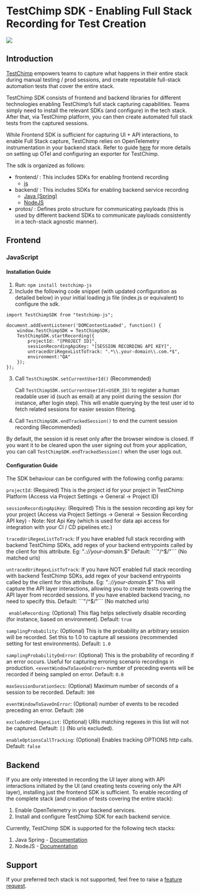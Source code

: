 # TestChimp SDK - Enabling Full Stack Recording for Test Creation
[![](https://jitpack.io/v/awarelabshq/aware-sdk.svg)](https://jitpack.io/#awarelabshq/testchimp-sdk)

## Introduction

[TestChimp](https://testchimp.io) empowers teams to capture what happens in their entire stack during manual testing / prod sessions, and create repeatable full-stack automation tests that cover the entire stack.

TestChimp SDK consists of frontend and backend libraries for different technologies enabling TestChimp’s full stack capturing capabilities. Teams simply need to install the relevant SDKs (and configure) in the tech stack. After that, via TestChimp platform, you can then create automated full stack tests from the captured sessions.

While Frontend SDK is sufficient for capturing UI + API interactions, to enable Full Stack capture, TestChimp relies on OpenTelemetry instrumentation in your backend stack. Refer to guide [here]([https://testchimp.io/blog/getting-started](https://testchimp.io/blog/configuring-opentelemetry-data-export-to-testchimp)) for more details on setting up OTel and configuring an exporter for TestChimp.

The sdk is organized as follows:

- frontend/ : This includes SDKs for enabling frontend recording
  - [js](https://github.com/awarelabshq/testchimp-sdk?tab=readme-ov-file#javascript)    
- backend/ : This includes SDKs for enabling backend service recording
  - [Java (Spring)](https://github.com/awarelabshq/testchimp-sdk/tree/main/backend/java-spring#java-spring)
  - [NodeJS](https://github.com/awarelabshq/testchimp-sdk/blob/main/backend/nodejs/README.md#aware-sdk-for-nodejs)    
- protos/ : Defines proto structure for communicating payloads (this is used by different backend SDKs to communicate payloads consistently in a tech-stack agnostic manner).

## Frontend

### JavaScript

#### Installation Guide

1) Run: ```npm install testchimp-js```
2) Include the following code snippet (with updated configuration as detailed below) in your initial loading js file (index.js or equivalent) to configure the sdk.

```
import TestChimpSDK from "testchimp-js";

document.addEventListener('DOMContentLoaded', function() {
    window.TestChimpSDK = TestChimpSDK;
    TestChimpSDK.startRecording({
        projectId: "[PROJECT ID]",
        sessionRecordingApiKey: "[SESSION RECORDING API KEY]",
        untracedUriRegexListToTrack: ".*\\.your-domain\\.com.*$",
        environment:"QA"
    });
});
```

3) Call ```TestChimpSDK.setCurrentUserId()``` (Recommended)

   Call ```TestChimpSDK.setCurrentUserId(<USER_ID)``` to register a human readable user id (such as email) at any point during the session (for instance, after login step). This will enable querying by the test user id to fetch related sessions for easier session filtering.

4) Call ```TestChimpSDK.endTrackedSession()``` to end the current session recording (Recommended)

  By default, the session id is reset only after the browser window is closed. If you want it to be cleared upon the user signing out from your application, you can call ```TestChimpSDK.endTrackedSession()``` when the user logs out.
  
#### Configuration Guide

The SDK behaviour can be configured with the following config params:

```projectId```: (Required) This is the project id for your project in TestChimp Platform (Access via Project Settings -> General -> Project ID)

```sessionRecordingApiKey```: (Required) This is the session recording api key for your project (Access via Project Settings -> General -> Session Recording API key) - Note: Not Api Key (which is used for data api access for integration with your CI / CD pipelines etc.)

```tracedUriRegexListToTrack```: If you have enabled full stack recording with backend TestChimp SDKs, add regex of your backend entrypoints called by the client for this attribute. Eg:  ".*://your-domain.*$" Default: ```"/^$/"``` (No matched urls)

```untracedUriRegexListToTrack```: If you have NOT enabled full stack recording with backend TestChimp SDKs, add regex of your backend entrypoints called by the client for this attribute. Eg:  ".*://your-domain.*$" This will capture the API layer interactions, allowing you to create tests covering the API layer from recorded sessions. If you have enabled backend tracing, no need to specify this. Default: ```"/^$/"``` (No matched urls)

``` enableRecording```: (Optional) This flag helps selectively disable recording (for instance, based on environment). Default: ```true```

```samplingProbability```: (Optional) This is the probability an arbitrary session will be recorded. Set this to 1.0 to capture all sessions (recommended setting for test environments). Default: ```1.0```

```samplingProbabilityOnError```: (Optional) This is the probability of recording if an error occurs. Useful for capturing erroring scenario recordings in production. ```<eventWindowToSaveOnError>``` number of preceding events will be recorded if being sampled on error. Default: ```0.0```

```maxSessionDurationSecs```: (Optional) Maximum number of seconds of a session to be recorded. Default: ```300```

```eventWindowToSaveOnError```: (Optional) number of events to be recoded preceding an error. Default: ```200```

```excludedUriRegexList```: (Optional) URIs matching regexes in this list will not be captured. Default: ```[]``` (No uris excluded).

```enableOptionsCallTracking```: (Optional) Enables tracking OPTIONS http calls. Default: ```false```

## Backend

If you are only interested in recording the UI layer along with API interactions initiated by the UI (and creating tests covering only the API layer), installing just the frontend SDK is sufficient. To enable recording of the complete stack (and creation of tests covering the entire stack):
1. Enable OpenTelemetry in your backend services.
2. Install and configure TestChimp SDK for each backend service.

Currently, TestChimp SDK is supported for the following tech stacks:
1. Java Spring - [Documentation](https://github.com/awarelabshq/testchimp-sdk/tree/main/backend/java-spring#java-spring)
2. NodeJS - [Documentation](https://github.com/awarelabshq/testchimp-sdk/tree/main/backend/nodejs#nodejs)

## Support

If your preferred tech stack is not supported, feel free to raise a [feature request](https://github.com/awarelabshq/testchimp-sdk/issues/new).

